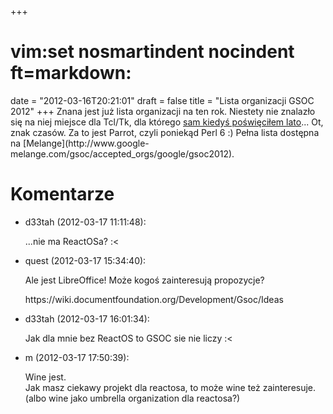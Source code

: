 +++
# vim:set nosmartindent nocindent ft=markdown:
date = "2012-03-16T20:21:01"
draft = false
title = "Lista organizacji GSOC 2012"
+++
Znana jest już lista organizacji na ten rok. Niestety nie znalazło się na niej
miejsce dla Tcl/Tk, dla którego [sam kiedyś poświęciłem
lato](http://blog.lrem.net/2008/08/13/tcldtrace-zaimplementowane-w-100/)...
Ot, znak czasów. Za to jest Parrot, czyli poniekąd Perl 6 :)  Pełna lista
dostępna na [Melange](http://www.google-
melange.com/gsoc/accepted_orgs/google/gsoc2012).

# Komentarze

* d33tah (2012-03-17 11:11:48): <p>...nie ma ReactOSa? :&lt;</p>
* quest (2012-03-17 15:34:40): <p>Ale jest LibreOffice! Może kogoś zainteresują
  propozycje?</p>
  <p>https://wiki.documentfoundation.org/Development/Gsoc/Ideas</p>
* d33tah (2012-03-17 16:01:34): <p>Jak dla mnie bez ReactOS to GSOC sie nie
  liczy :&lt;</p>
* m (2012-03-17 17:50:39): <p>Wine jest. <br /> Jak masz ciekawy projekt dla
  reactosa, to może wine też zainteresuje.<br /> (albo wine jako umbrella
  organization dla reactosa?)</p>
